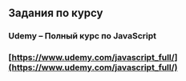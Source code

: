 ##  Задания по курсу
### Udemy – Полный курс по JavaScript
### [https://www.udemy.com/javascript_full/](https://www.udemy.com/javascript_full/)
